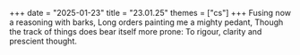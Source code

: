 +++
date = "2025-01-23"
title = "23.01.25"
themes = ["cs"]
+++
Fusing now a reasoning with barks,
Long orders painting me a mighty pedant,
Though the track of things does bear itself more prone:
To rigour, clarity and prescient thought.
